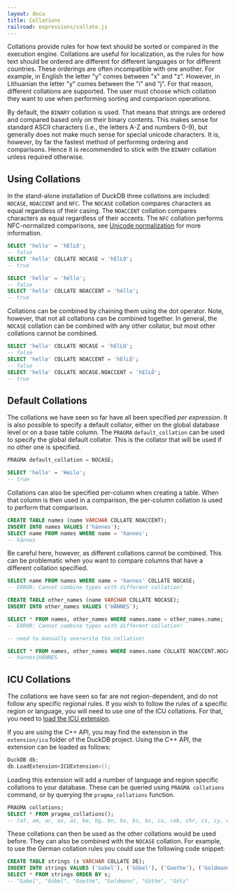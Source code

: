 ```yaml
---
layout: docu
title: Collations
railroad: expressions/collate.js
---
```


<div id="rrdiagram"></div>

Collations provide rules for how text should be sorted or compared in the execution engine. Collations are useful for localization, as the rules for how text should be ordered are different for different languages or for different countries. These orderings are often incompatible with one another. For example, in English the letter "y" comes between "x" and "z". However, in Lithuanian the letter "y" comes between the "i" and "j". For that reason, different collations are supported. The user must choose which collation they want to use when performing sorting and comparison operations.

By default, the `BINARY` collation is used. That means that strings are ordered and compared based only on their binary contents. This makes sense for standard ASCII characters (i.e., the letters A-Z and numbers 0-9), but generally does not make much sense for special unicode characters. It is, however, by far the fastest method of performing ordering and comparisons. Hence it is recommended to stick with the `BINARY` collation unless required otherwise.

## Using Collations

In the stand-alone installation of DuckDB three collations are included: `NOCASE`, `NOACCENT` and `NFC`. The `NOCASE` collation compares characters as equal regardless of their casing. The `NOACCENT` collation compares characters as equal regardless of their accents. The `NFC` collation performs NFC-normalized comparisons, see [Unicode normalization](https://en.wikipedia.org/wiki/Unicode_equivalence#Normalization) for more information.

```sql
SELECT 'hello' = 'hElLO';
-- false
SELECT 'hello' COLLATE NOCASE = 'hElLO';
-- true

SELECT 'hello' = 'hëllo';
-- false
SELECT 'hello' COLLATE NOACCENT = 'hëllo';
-- true
```

Collations can be combined by chaining them using the dot operator. Note, however, that not all collations can be combined together. In general, the `NOCASE` collation can be combined with any other collator, but most other collations cannot be combined.

```sql
SELECT 'hello' COLLATE NOCASE = 'hElLÖ';
-- false
SELECT 'hello' COLLATE NOACCENT = 'hElLÖ';
-- false
SELECT 'hello' COLLATE NOCASE.NOACCENT = 'hElLÖ';
-- true
```

## Default Collations

The collations we have seen so far have all been specified *per expression*. It is also possible to specify a default collator, either on the global database level or on a base table column. The `PRAGMA` `default_collation` can be used to specify the global default collator. This is the collator that will be used if no other one is specified.

```sql
PRAGMA default_collation = NOCASE;

SELECT 'hello' = 'HeLlo';
-- true
```

Collations can also be specified per-column when creating a table. When that column is then used in a comparison, the per-column collation is used to perform that comparison.

```sql
CREATE TABLE names (name VARCHAR COLLATE NOACCENT);
INSERT INTO names VALUES ('hännes');
SELECT name FROM names WHERE name = 'hannes';
-- hännes
```

Be careful here, however, as different collations cannot be combined. This can be problematic when you want to compare columns that have a different collation specified.

```sql
SELECT name FROM names WHERE name = 'hannes' COLLATE NOCASE;
-- ERROR: Cannot combine types with different collation!

CREATE TABLE other_names (name VARCHAR COLLATE NOCASE);
INSERT INTO other_names VALUES ('HÄNNES');

SELECT * FROM names, other_names WHERE names.name = other_names.name;
-- ERROR: Cannot combine types with different collation!

-- need to manually overwrite the collation!

SELECT * FROM names, other_names WHERE names.name COLLATE NOACCENT.NOCASE = other_names.name COLLATE NOACCENT.NOCASE;
-- hännes|HÄNNES
```

## ICU Collations

The collations we have seen so far are not region-dependent, and do not follow any specific regional rules. If you wish to follow the rules of a specific region or language, you will need to use one of the ICU collations. For that, you need to [load the ICU extension](../../extensions/icu#installing-and-loading).

If you are using the C++ API, you may find the extension in the `extension/icu` folder of the DuckDB project. Using the C++ API, the extension can be loaded as follows:

```cpp
DuckDB db;
db.LoadExtension<ICUExtension>();
```

Loading this extension will add a number of language and region specific collations to your database. These can be queried using `PRAGMA collations` command, or by querying the `pragma_collations` function.

```sql
PRAGMA collations;
SELECT * FROM pragma_collations();
-- [af, am, ar, as, az, be, bg, bn, bo, bs, bs, ca, ceb, chr, cs, cy, da, de, de_AT, dsb, dz, ee, el, en, en_US, en_US, eo, es, et, fa, fa_AF, fi, fil, fo, fr, fr_CA, ga, gl, gu, ha, haw, he, he_IL, hi, hr, hsb, hu, hy, id, id_ID, ig, is, it, ja, ka, kk, kl, km, kn, ko, kok, ku, ky, lb, lkt, ln, lo, lt, lv, mk, ml, mn, mr, ms, mt, my, nb, nb_NO, ne, nl, nn, om, or, pa, pa, pa_IN, pl, ps, pt, ro, ru, se, si, sk, sl, smn, sq, sr, sr, sr_BA, sr_ME, sr_RS, sr, sr_BA, sr_RS, sv, sw, ta, te, th, tk, to, tr, ug, uk, ur, uz, vi, wae, wo, xh, yi, yo, zh, zh, zh_CN, zh_SG, zh, zh_HK, zh_MO, zh_TW, zu]
```

These collations can then be used as the other collations would be used before. They can also be combined with the `NOCASE` collation. For example, to use the German collation rules you could use the following code snippet:

```sql
CREATE TABLE strings (s VARCHAR COLLATE DE);
INSERT INTO strings VALUES ('Gabel'), ('Göbel'), ('Goethe'), ('Goldmann'), ('Göthe'), ('Götz');
SELECT * FROM strings ORDER BY s;
-- "Gabel", "Göbel", "Goethe", "Goldmann", "Göthe", "Götz"
```
